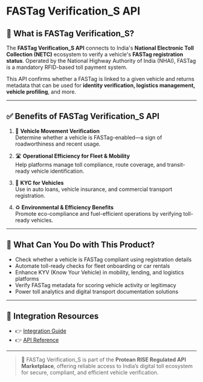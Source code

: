 # FASTag Verification_S API

## 📘 What is FASTag Verification_S?

The **FASTag Verification_S API** connects to India's **National Electronic Toll Collection (NETC)** ecosystem to verify a vehicle's **FASTag registration status**. Operated by the National Highway Authority of India (NHAI), FASTag is a mandatory RFID-based toll payment system.

This API confirms whether a FASTag is linked to a given vehicle and returns metadata that can be used for **identity verification, logistics management, vehicle profiling**, and more.

---

## ✅ Benefits of FASTag Verification_S API

1. 🚗 **Vehicle Movement Verification**  
   Determine whether a vehicle is FASTag-enabled—a sign of roadworthiness and recent usage.

2. 🛣️ **Operational Efficiency for Fleet & Mobility**  
   Help platforms manage toll compliance, route coverage, and transit-ready vehicle identification.

3. 🧾 **KYC for Vehicles**  
   Use in auto loans, vehicle insurance, and commercial transport registration.

4. ♻️ **Environmental & Efficiency Benefits**  
   Promote eco-compliance and fuel-efficient operations by verifying toll-ready vehicles.

---

## 💼 What Can You Do with This Product?

- Check whether a vehicle is FASTag compliant using registration details  
- Automate toll-ready checks for fleet onboarding or car rentals  
- Enhance KYV (Know Your Vehicle) in mobility, lending, and logistics platforms  
- Verify FASTag metadata for scoring vehicle activity or legitimacy  
- Power toll analytics and digital transport documentation solutions

---

## 🔗 Integration Resources

- 👉 [Integration Guide](https://docs.risewithprotean.io/150/integration-guide)  
- 👉 [API Reference](https://docs.risewithprotean.io/150/api-reference)

---

> 📌 FASTag Verification_S is part of the **Protean RISE Regulated API Marketplace**, offering reliable access to India’s digital toll ecosystem for secure, compliant, and efficient vehicle verification.
